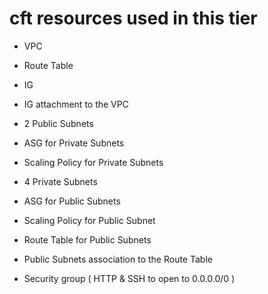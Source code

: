 # cft resources used in this tier 

* VPC
* Route Table
* IG
* IG attachment to the VPC

* 2 Public Subnets
* ASG for Private Subnets
* Scaling Policy for Private Subnets

* 4 Private Subnets
* ASG for Public Subnets
* Scaling Policy for Public Subnet
* Route Table for Public Subnets
* Public Subnets association to the Route Table

* Security group ( HTTP & SSH to open to 0.0.0.0/0 )
